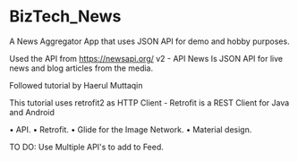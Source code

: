 # BizTech_News
A News Aggregator App that uses JSON API for demo and hobby purposes.

Used the API from https://newsapi.org/ v2 - 
API News Is JSON API for live news and blog articles from the media.

Followed tutorial by Haerul Muttaqin

This tutorial uses retrofit2 as HTTP Client - 
Retrofit is a REST Client for Java and Android

• API.
• Retrofit.
• Glide for the Image Network.
• Material design.

TO DO:
Use Multiple API's to add to Feed.
